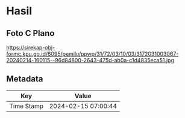 # Hasil

## Foto C Plano

https://sirekap-obj-formc.kpu.go.id/6095/pemilu/ppwp/31/72/03/10/03/3172031003067-20240214-160115--96d84800-2643-475d-ab0a-c1d4835eca51.jpg


## Metadata

| Key        | Value               |
| ---------- | ------------------- |
| Time Stamp | 2024-02-15 07:00:44 |



